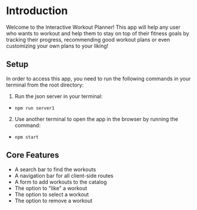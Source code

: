 # Introduction
Welcome to the Interactive Workout Planner! This app will help any user who wants to workout and help them to stay on top of their fitness goals by tracking their progress, recommending good workout plans or even customizing your own plans to your liking!

## Setup
In order to access this app, you need to run the following commands in your terminal from the root directory:
1. Run the json server in your terminal:
- `npm run server1`

2. Use another terminal to open the app in the browser by running the command:
- `npm start`

## Core Features
- A search bar to find the workouts
- A navigation bar for all client-side routes
- A form to add workouts to the catalog
- The option to "like" a workout
- The option to select a workout
- The option to remove a workout
